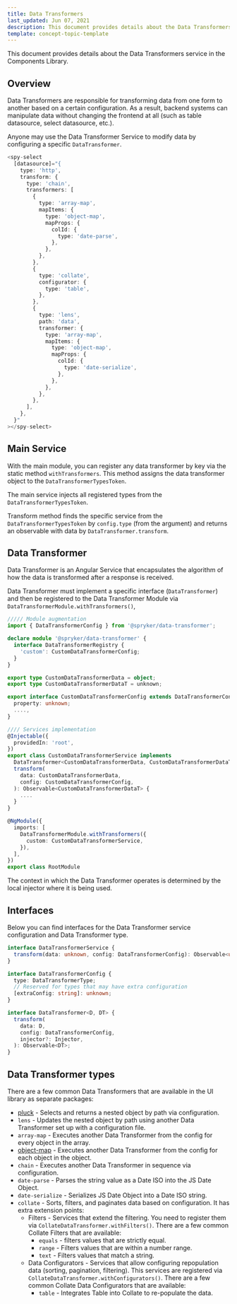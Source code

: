 ```yaml
---
title: Data Transformers
last_updated: Jun 07, 2021
description: This document provides details about the Data Transformers service in the Components Library.
template: concept-topic-template
---
```



This document provides details about the Data Transformers service in the Components Library.

## Overview

Data Transformers are responsible for transforming data from one form to another based on a certain configuration.
As a result, backend systems can manipulate data without changing the frontend at all (such as table datasource, select datasource, etc.).

Anyone may use the Data Transformer Service to modify data by configuring a specific `DataTransformer`.

```ts
<spy-select
  [datasource]="{
    type: 'http',
    transform: {
      type: 'chain',
      transformers: [
        {
          type: 'array-map',
          mapItems: {
            type: 'object-map',
            mapProps: {
              colId: {
                type: 'date-parse',
              },
            },
          },
        },
        {
          type: 'collate',
          configurator: {
            type: 'table',
          },
        },
        {
          type: 'lens',
          path: 'data',
          transformer: {
            type: 'array-map',
            mapItems: {
              type: 'object-map',
              mapProps: {
                colId: {
                  type: 'date-serialize',
                },
              },
            },
          },
        },
      ],
    },
  }"
></spy-select>
```

## Main Service

With the main module, you can register any data transformer by key via the static method `withTransformers`. This method assigns the data transformer object to the `DataTransformerTypesToken`.

The main service injects all registered types from the `DataTransformerTypesToken`.

Transform method finds the specific service from the `DataTransformerTypesToken` by `config.type` (from the argument) and returns an observable with data by `DataTransformer.transform`.

## Data Transformer

Data Transformer is an Angular Service that encapsulates the algorithm of how the data is transformed after a response is received.

Data Transformer must implement a specific interface (`DataTransformer`) and then be registered to the Data Transformer Module via `DataTransformerModule.withTransformers()`,

```ts
///// Module augmentation
import { DataTransformerConfig } from '@spryker/data-transformer';

declare module '@spryker/data-transformer' {
  interface DataTransformerRegistry {
    'custom': CustomDataTransformerConfig;
  }
}

export type CustomDataTransformerData = object;
export type CustomDataTransformerDataT = unknown;

export interface CustomDataTransformerConfig extends DataTransformerConfig {
  property: unknown;
  ....,
}

//// Services implementation
@Injectable({
  providedIn: 'root',
})
export class CustomDataTransformerService implements 
  DataTransformer<CustomDataTransformerData, CustomDataTransformerDataT> {
  transform(
    data: CustomDataTransformerData,
    config: CustomDataTransformerConfig,
  ): Observable<CustomDataTransformerDataT> {
    ....
  }
}

@NgModule({
  imports: [
    DataTransformerModule.withTransformers({
      custom: CustomDataTransformerService,
    }),
  ],
})
export class RootModule
```

The context in which the Data Transformer operates is determined by the local injector where it is being used.

## Interfaces

Below you can find interfaces for the Data Transformer service configuration and Data Transformer type.

```ts
interface DataTransformerService {
  transform(data: unknown, config: DataTransformerConfig): Observable<unknown>;
}

interface DataTransformerConfig {
  type: DataTransformerType;
  // Reserved for types that may have extra configuration
  [extraConfig: string]: unknown;
}

interface DataTransformer<D, DT> {
  transform(
    data: D,
    config: DataTransformerConfig,
    injector?: Injector,
  ): Observable<DT>;
}
```

## Data Transformer types

There are a few common Data Transformers that are available in the UI library as separate packages:

- [pluck](/docs/marketplace/dev/front-end/ui-components-library/data-transformers/pluck.html) - Selects and returns a nested object by path via configuration.
- `lens` - Updates the nested object by path using another Data Transformer set up with a configuration file.
- `array-map` - Executes another Data Transformer from the config for every object in the array.
- [object-map](/docs/marketplace/dev/front-end/ui-components-library/data-transformers/object-map.html) - Executes another Data Transformer from the config for each object in the object.
- `chain` - Executes another Data Transformer in sequence via configuration.
- `date-parse` - Parses the string value as a Date ISO into the JS Date Object.
- `date-serialize` - Serializes JS Date Object into a Date ISO string.
- `collate` - Sorts, filters, and paginates data based on configuration. It has extra extension points:
  - Filters - Services that extend the filtering. You need to register them via `CollateDataTransformer.withFilters()`. There are a few common Collate Filters that are available:
    - `equals` - filters values that are strictly equal.
    - `range` - Filters values that are within a number range.
    - `text` - Filters values that match a string.
  - Data Configurators - Services that allow configuring repopulation data (sorting, pagination, filtering). This services are registered via `CollateDataTransformer.withConfigurators()`. There are a few common Collate Data Configurators that are available:
    - `table` - Integrates Table into Collate to re-populate the data.
